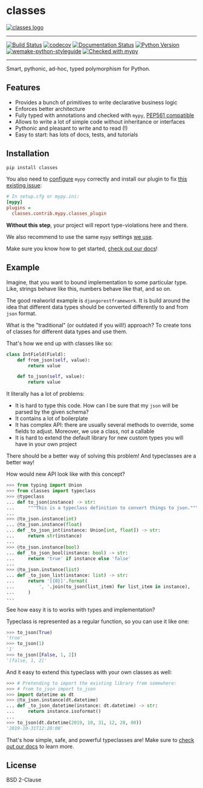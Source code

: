 # classes

[![classes logo](https://raw.githubusercontent.com/dry-python/brand/master/logo/classes.png)](https://github.com/dry-python/classes)

-----

[![Build Status](https://travis-ci.org/dry-python/classes.svg?branch=master)](https://travis-ci.org/dry-python/classes)
[![codecov](https://codecov.io/gh/dry-python/classes/branch/master/graph/badge.svg)](https://codecov.io/gh/dry-python/classes)
[![Documentation Status](https://readthedocs.org/projects/classes/badge/?version=latest)](https://classes.readthedocs.io/en/latest/?badge=latest)
[![Python Version](https://img.shields.io/pypi/pyversions/classes.svg)](https://pypi.org/project/classes/)
[![wemake-python-styleguide](https://img.shields.io/badge/style-wemake-000000.svg)](https://github.com/wemake-services/wemake-python-styleguide)
[![Checked with mypy](http://www.mypy-lang.org/static/mypy_badge.svg)](http://mypy-lang.org/)

-----

Smart, pythonic, ad-hoc, typed polymorphism for Python.


## Features

- Provides a bunch of primitives to write declarative business logic
- Enforces better architecture
- Fully typed with annotations and checked with `mypy`, [PEP561 compatible](https://www.python.org/dev/peps/pep-0561/)
- Allows to write a lot of simple code without inheritance or interfaces
- Pythonic and pleasant to write and to read (!)
- Easy to start: has lots of docs, tests, and tutorials


## Installation

```bash
pip install classes
```

You also need to [configure](https://classes.readthedocs.io/en/latest/pages/container.html#type-safety)
`mypy` correctly and install our plugin
to fix [this existing issue](https://github.com/python/mypy/issues/3157):

```ini
# In setup.cfg or mypy.ini:
[mypy]
plugins =
  classes.contrib.mypy.classes_plugin
```

**Without this step**, your project will report type-violations here and there.

We also recommend to use the same `mypy` settings [we use](https://github.com/wemake-services/wemake-python-styleguide/blob/master/styles/mypy.toml).

Make sure you know how to get started, [check out our docs](https://classes.readthedocs.io/en/latest/)!


## Example

Imagine, that you want to bound implementation to some particular type.
Like, strings behave like this, numbers behave like that, and so on.

The good realworld example is `djangorestframework`.
It is build around the idea that different
data types should be converted differently to and from `json` format.

What is the "traditional" (or outdated if you will!) approach?
To create tons of classes for different data types and use them.

That's how we end up with classes like so:

```python
class IntField(Field):
    def from_json(self, value):
        return value

    def to_json(self, value):
        return value
```

It literally has a lot of problems:

- It is hard to type this code. How can I be sure that my `json` will be parsed by the given schema?
- It contains a lot of boilerplate
- It has complex API: there are usually several methods to override, some fields to adjust. Moreover, we use a class, not a callable
- It is hard to extend the default library for new custom types you will have in your own project

There should be a better way of solving this problem!
And typeclasses are a better way!

How would new API look like with this concept?

```python
>>> from typing import Union
>>> from classes import typeclass
>>> @typeclass
... def to_json(instance) -> str:
...     """This is a typeclass definition to convert things to json."""
...
>>> @to_json.instance(int)
... @to_json.instance(float)
... def _to_json_int(instance: Union[int, float]) -> str:
...     return str(instance)
...
>>> @to_json.instance(bool)
... def _to_json_bool(instance: bool) -> str:
...     return 'true' if instance else 'false'
...
>>> @to_json.instance(list)
... def _to_json_list(instance: list) -> str:
...     return '[{0}]'.format(
...         ', '.join(to_json(list_item) for list_item in instance),
...     )
...

```

See how easy it is to works with types and implementation?

Typeclass is represented as a regular function, so you can use it like one:

```python
>>> to_json(True)
'true'
>>> to_json(1)
'1'
>>> to_json([False, 1, 2])
'[false, 1, 2]'

```

And it easy to extend this typeclass with your own classes as well:

```python
>>> # Pretending to import the existing library from somewhere:
>>> # from to_json import to_json
>>> import datetime as dt
>>> @to_json.instance(dt.datetime)
... def _to_json_datetime(instance: dt.datetime) -> str:
...     return instance.isoformat()
...
>>> to_json(dt.datetime(2019, 10, 31, 12, 28, 00))
'2019-10-31T12:28:00'

```

That's how simple, safe, and powerful typeclasses are!
Make sure to [check out our docs](https://github.com/dry-python/classes) to learn more.


## License

BSD 2-Clause
